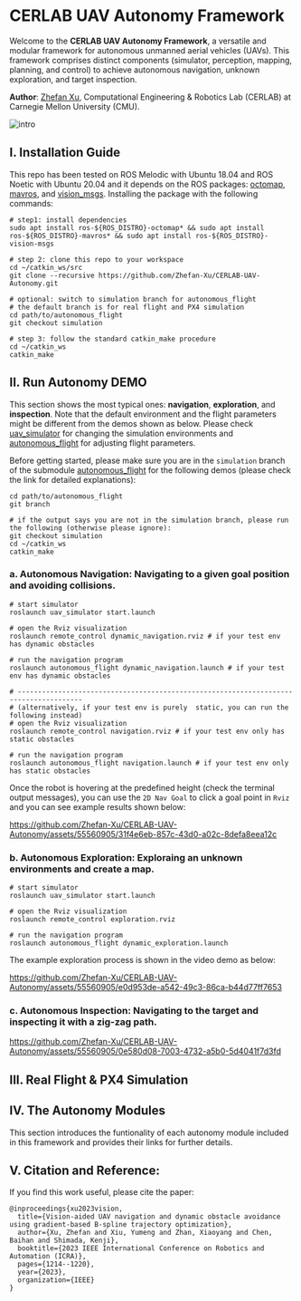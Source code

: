 # CERLAB UAV Autonomy Framework
Welcome to the **CERLAB UAV Autonomy Framework**, a versatile and modular framework for autonomous unmanned aerial vehicles (UAVs). This framework comprises distinct components (simulator, perception, mapping, planning, and control) to achieve autonomous navigation, unknown exploration, and target inspection.

**Author**: [Zhefan Xu](https://zhefanxu.com/), Computational Engineering & Robotics Lab (CERLAB) at Carnegie Mellon University (CMU).

![intro](https://github.com/Zhefan-Xu/CERLAB-UAV-Autonomy/assets/55560905/23a78d4f-a7a3-4c68-b80f-c6dbf6b0f090)

## I. Installation Guide
This repo has been tested on ROS Melodic with Ubuntu 18.04 and ROS Noetic with Ubuntu 20.04 and it depends on the ROS packages: [octomap](https://wiki.ros.org/octomap), [mavros](https://wiki.ros.org/mavros), and [vision_msgs](https://wiki.ros.org/vision_msgs). Installing the package with the following commands:

```
# step1: install dependencies
sudo apt install ros-${ROS_DISTRO}-octomap* && sudo apt install ros-${ROS_DISTRO}-mavros* && sudo apt install ros-${ROS_DISTRO}-vision-msgs

# step 2: clone this repo to your workspace
cd ~/catkin_ws/src
git clone --recursive https://github.com/Zhefan-Xu/CERLAB-UAV-Autonomy.git

# optional: switch to simulation branch for autonomous_flight
# the default branch is for real flight and PX4 simulation
cd path/to/autonomous_flight
git checkout simulation

# step 3: follow the standard catkin_make procedure
cd ~/catkin_ws
catkin_make
```
## II. Run Autonomy DEMO
This section shows the most typical ones: **navigation**, **exploration**, and **inspection**. Note that the default environment and the flight parameters might be different from the demos shown as below. Please check [uav_simulator](https://github.com/Zhefan-Xu/uav_simulator) for changing the simulation environments and [autonomous_flight](https://github.com/Zhefan-Xu/autonomous_flight) for adjusting flight parameters.

Before getting started, please make sure you are in the ```simulation``` branch of the submodule [autonomous_flight](https://github.com/Zhefan-Xu/autonomous_flight) for the following demos (please check the link for detailed explanations):
```
cd path/to/autonomous_flight
git branch

# if the output says you are not in the simulation branch, please run the following (otherwise please ignore): 
git checkout simulation
cd ~/catkin_ws
catkin_make
```

### a. **Autonomous Navigation:**  Navigating to a given goal position and avoiding collisions.    

```
# start simulator
roslaunch uav_simulator start.launch

# open the Rviz visualization
roslaunch remote_control dynamic_navigation.rviz # if your test env has dynamic obstacles

# run the navigation program
roslaunch autonomous_flight dynamic_navigation.launch # if your test env has dynamic obstacles

# --------------------------------------------------------------------------------------
# (alternatively, if your test env is purely  static, you can run the following instead)
# open the Rviz visualization
roslaunch remote_control navigation.rviz # if your test env only has static obstacles

# run the navigation program
roslaunch autonomous_flight navigation.launch # if your test env only has static obstacles
```

Once the robot is hovering at the predefined height (check the terminal output messages), you can use the ```2D Nav Goal``` to click a goal point in ```Rviz``` and you can see example results shown below:

https://github.com/Zhefan-Xu/CERLAB-UAV-Autonomy/assets/55560905/31f4e6eb-857c-43d0-a02c-8defa8eea12c


### b. **Autonomous Exploration: Exploraing an unknown environments and create a map.**

```
# start simulator
roslaunch uav_simulator start.launch

# open the Rviz visualization
roslaunch remote_control exploration.rviz 

# run the navigation program
roslaunch autonomous_flight dynamic_exploration.launch
```

The example exploration process is shown in the video demo as below:

https://github.com/Zhefan-Xu/CERLAB-UAV-Autonomy/assets/55560905/e0d953de-a542-49c3-86ca-b44d77ff7653


### c. **Autonomous Inspection: Navigating to the target and inspecting it with a zig-zag path.**


https://github.com/Zhefan-Xu/CERLAB-UAV-Autonomy/assets/55560905/0e580d08-7003-4732-a5b0-5d4041f7d3fd


## III. Real Flight & PX4 Simulation

## IV. The Autonomy Modules
This section introduces the funtionality of each autonomy module included in this framework and provides their links for further details.

## V. Citation and Reference:
If you find this work useful, please cite the paper:
```
@inproceedings{xu2023vision,
  title={Vision-aided UAV navigation and dynamic obstacle avoidance using gradient-based B-spline trajectory optimization},
  author={Xu, Zhefan and Xiu, Yumeng and Zhan, Xiaoyang and Chen, Baihan and Shimada, Kenji},
  booktitle={2023 IEEE International Conference on Robotics and Automation (ICRA)},
  pages={1214--1220},
  year={2023},
  organization={IEEE}
}
```

